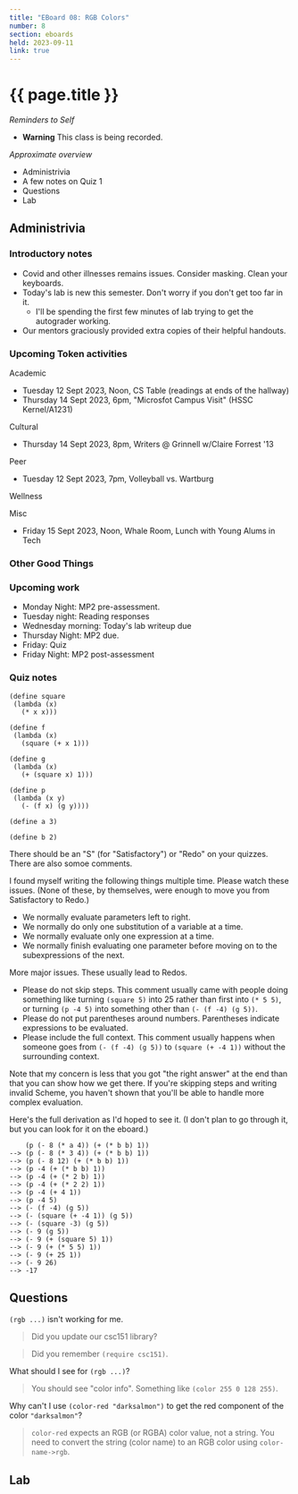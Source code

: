 ```yaml
---
title: "EBoard 08: RGB Colors"
number: 8
section: eboards
held: 2023-09-11
link: true
---
```

# {{ page.title }}

_Reminders to Self_

* **Warning** This class is being recorded.

_Approximate overview_

* Administrivia
* A few notes on Quiz 1
* Questions
* Lab

Administrivia
-------------

### Introductory notes

* Covid and other illnesses remains issues.  Consider masking.  Clean
  your keyboards.
* Today's lab is new this semester.  Don't worry if you don't get too
  far in it.
    * I'll be spending the first few minutes of lab trying to get
      the autograder working.
* Our mentors graciously provided extra copies of their helpful
  handouts.

### Upcoming Token activities

Academic

* Tuesday 12 Sept 2023, Noon, CS Table (readings at ends of the hallway)
* Thursday 14 Sept 2023, 6pm, "Microsfot Campus Visit" (HSSC Kernel/A1231)

Cultural

* Thursday 14 Sept 2023, 8pm, Writers @ Grinnell w/Claire Forrest '13

Peer

* Tuesday 12 Sept 2023, 7pm, Volleyball vs. Wartburg

Wellness

Misc

* Friday 15 Sept 2023, Noon, Whale Room, Lunch with Young Alums in Tech

### Other Good Things

### Upcoming work

* Monday Night: MP2 pre-assessment.
* Tuesday night: Reading responses
* Wednesday morning: Today's lab writeup due
* Thursday Night: MP2 due.
* Friday: Quiz
* Friday Night: MP2 post-assessment

### Quiz notes

```
(define square
 (lambda (x)
   (* x x)))

(define f
 (lambda (x)
   (square (+ x 1)))

(define g
 (lambda (x)
   (+ (square x) 1)))

(define p
 (lambda (x y)
   (- (f x) (g y))))

(define a 3)

(define b 2)
```

There should be an "S" (for "Satisfactory") or "Redo" on your quizzes.
There are also somoe comments.

I found myself writing the following things multiple time.  Please watch
these issues.  (None of these, by themselves, were enough to move you
from Satisfactory to Redo.)

* We normally evaluate parameters left to right.
* We normally do only one substitution of a variable at a time.
* We normally evaluate only one expression at a time.
* We normally finish evaluating one parameter before moving on to the
  subexpressions of the next.

More major issues.  These usually lead to Redos.

* Please do not skip steps.  This comment usually came with people 
  doing something like turning `(square 5)` into 25 rather than 
  first into `(* 5 5)`, or turning `(p -4 5)` into something other than
  `(- (f -4) (g 5))`.
* Please do not put parentheses around numbers.  Parentheses indicate
  expressions to be evaluated.
* Please include the full context.  This comment usually happens when
  someone goes from `(- (f -4) (g 5))` to `(square (+ -4 1))` without
  the surrounding context.

Note that my concern is less that you got "the right answer" at the
end than that you can show how we get there.  If you're skipping steps
and writing invalid Scheme, you haven't shown that you'll be able to
handle more complex evaluation.

Here's the full derivation as I'd hoped to see it.  (I don't plan
to go through it, but you can look for it on the eboard.)

```
    (p (- 8 (* a 4)) (+ (* b b) 1))
--> (p (- 8 (* 3 4)) (+ (* b b) 1))
--> (p (- 8 12) (+ (* b b) 1))
--> (p -4 (+ (* b b) 1))
--> (p -4 (+ (* 2 b) 1))
--> (p -4 (+ (* 2 2) 1))
--> (p -4 (+ 4 1))
--> (p -4 5)
--> (- (f -4) (g 5))
--> (- (square (+ -4 1)) (g 5))
--> (- (square -3) (g 5))
--> (- 9 (g 5))
--> (- 9 (+ (square 5) 1))
--> (- 9 (+ (* 5 5) 1))
--> (- 9 (+ 25 1))
--> (- 9 26)
--> -17
```

Questions
---------

`(rgb ...)` isn't working for me.

> Did you update our csc151 library?

> Did you remember `(require csc151)`.

What should I see for `(rgb ...)`?

> You should see "color info".  Something like `(color 255 0 128 255)`.

Why can't I use `(color-red "darksalmon")` to get the red component
of the color `"darksalmon"`?

> `color-red` expects an RGB (or RGBA) color value, not a string.
  You need to convert the string (color name) to an RGB color
  using `color-name->rgb`.

Lab
---
